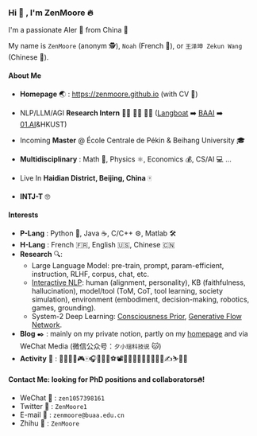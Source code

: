 ### Hi :clap: , I'm ZenMoore :fire:

I'm a passionate AIer :robot: from China :lantern:

My name is `ZenMoore` (anonym :detective:), `Noah` (French :chicken:), or `王泽坤 Zekun Wang` (Chinese :dragon:).

#### About Me

- **Homepage** :earth_asia: : https://zenmoore.github.io (with CV :ocean:)

- NLP/LLM/AGI **Research Intern** :man_scientist: :man_technologist: :man_student: ([Langboat](http://en.langboat.com/) :arrow_right: [BAAI](https://www.baai.ac.cn/english.html) :arrow_right: [01.AI](https://01.ai/)&HKUST)
- Incoming **Master** @ École Centrale de Pékin & Beihang University :mortar_board:
- **Multidisciplinary** : Math :triangular_ruler:, Physics :atom_symbol:, Economics :moneybag:, CS/AI :computer: ...
- Live In **Haidian District, Beijing, China** :mahjong:
- **INTJ-T** 🤓

#### Interests

- **P-Lang** : Python :snake:, Java :coffee:, C/C++ :gear:, Matlab :hammer_and_wrench:
- **H-Lang** : French :fr:, English :us:, Chinese :cn:
- **Research** :mag::  
  - Large Language Model: pre-train, prompt, param-efficient, instruction, RLHF, corpus, chat, etc.
  - [Interactive NLP](https://arxiv.org/pdf/2305.13246.pdf): human (alignment, personality), KB (faithfulness, hallucination), model/tool (ToM, CoT, tool learning, society simulation), environment (embodiment, decision-making, robotics, games, grounding).
  - System-2 Deep Learning: [Consciousness Prior](https://arxiv.org/abs/1709.08568), [Generative Flow Network](https://arxiv.org/abs/2111.09266).
- **Blog** :black_nib: : mainly on my private notion, partly on my [homepage](https://zenmoore.github.io) and via WeChat Media (微信公众号：`夕小瑶科技说` :cat:)
- **Activity** :rainbow: : 🏸🎾🥋🥊🎮🀄🎧🏏🎱🏐⚽📽📖🚴‍♂️🏊‍♀️🏃‍♂️🧗‍♂️✍⛷🧠🏹

#### Contact Me: looking for PhD positions and collaborators🔥!

- WeChat :green_heart: : `zen1057398161`
- Twitter :blue_heart: : `ZenMoore1`
- E-mail :yellow_heart: : `zenmoore@buaa.edu.cn`
- Zhihu :large_blue_diamond: : `ZenMoore`
